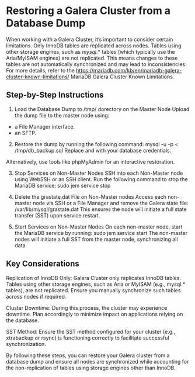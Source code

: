 # Restoring a Galera Cluster from a Database Dump

  When working with a Galera Cluster, it’s important to consider certain limitations. Only InnoDB tables are replicated across nodes. 
Tables using other storage engines, such as *mysql.** tables (which typically use the Aria/MyISAM engines) are not replicated. 
This means changes to these tables are not automatically synchronized and may lead to inconsistencies. 
For more details, refer to the https://mariadb.com/kb/en/mariadb-galera-cluster-known-limitations/ MariaDB Galera Cluster Known Limitations.

## Step-by-Step Instructions
1. Load the Database Dump to /tmp/ dorectory on the Master Node
Upload the dump file to the master node using:
  - a File Manager interface.
  - an SFTP.

2. Restore the dump by running the following command:
  mysql -u<username> -p<password> < /tmp/db_backup.sql
  Replace <username> and <password> with your database credentials.

Alternatively, use tools like phpMyAdmin for an interactive restoration.

3. Stop Services on Non-Master Nodes
SSH into each Non-Master node using WebSSH or an SSH client.
Run the following command to stop the MariaDB service:
sudo jem service stop

4. Delete the grastate.dat File on Non-Master nodes
Access each non-master node via SSH or a File Manager and remove the Galera state file:
/var/lib/mysql/grastate.dat
This ensures the node will initiate a full state transfer (SST) upon service restart.

5. Start Services on Non-Master Nodes
On each non-master node, start the MariaDB service by running:
sudo jem service start
The non-master nodes will initiate a full SST from the master node, synchronizing all data.

## Key Considerations
Replication of InnoDB Only: Galera Cluster only replicates InnoDB tables. Tables using other storage engines, such as Aria or MyISAM (e.g., mysql.* tables), are not replicated. Ensure you manually synchronize such tables across nodes if required.

Cluster Downtime: During this process, the cluster may experience downtime. Plan accordingly to minimize impact on applications relying on the database.

SST Method: Ensure the SST method configured for your cluster (e.g., xtrabackup or rsync) is functioning correctly to facilitate successful synchronization.

By following these steps, you can restore your Galera cluster from a database dump and ensure all nodes are synchronized while accounting for the non-replication of tables using storage engines other than InnoDB.
